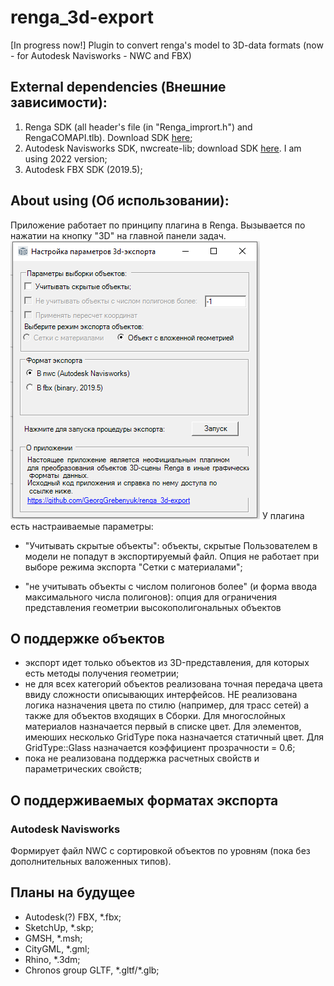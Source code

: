 # renga_3d-export
[In progress now!] Plugin to convert renga's model to 3D-data formats (now - for Autodesk Navisworks - NWC and FBX)

## External dependencies (Внешние зависимости):
1. Renga SDK (all header's file (in "Renga_imprort.h") and RengaCOMAPI.tlb). Download SDK [here](https://rengabim.com/sdk/);
2. Autodesk Navisworks SDK, nwcreate-lib; download SDK [here](https://www.autodesk.com/developer-network/platform-technologies/navisworks). I am using 2022 version;
3. Autodesk FBX SDK (2019.5);

## About using (Об использовании):
Приложение работает по принципу плагина в Renga. Вызывается по нажатии на кнопку "3D" на главной панели задач.
![Вид плагина](docs\screen_1.png)
У плагина есть настраиваемые параметры:

- "Учитывать скрытые объекты": объекты, скрытые Пользователем в модели не попадут в экспортируемый файл. Опция не работает при выборе режима экспорта "Сетки с материалами";

- "не учитывать объекты с числом полигонов более" (и форма ввода максимального числа полигонов): опция для ограничения представления геометрии высокополигональных объектов

## О поддержке объектов
- экспорт идет только объектов из 3D-представления, для которых есть методы получения геометрии;
- не для всех категорий объектов реализована точная передача цвета ввиду сложности описывающих интерфейсов. НЕ реализована логика назначения цвета по стилю (например, для трасс сетей) а также для объектов входящих в Сборки. Для многослойных материалов назначается первый в списке цвет. Для элементов, имеюших несколько GridType пока назначается статичный цвет. Для GridType::Glass назначается коэффициент прозрачности = 0.6;
- пока не реализована поддержка расчетных свойств и параметрических свойств;

## О поддерживаемых форматах экспорта
### Autodesk Navisworks
Формирует файл NWC с сортировкой объектов по уровням (пока без дополнительных валоженных типов).

## Планы на будущее
- Autodesk(?) FBX, \*.fbx;
- SketchUp, \*.skp;
- GMSH, \*.msh;
- CityGML, \*.gml;
- Rhino, \*.3dm;
- Chronos group GLTF, \*.gltf/\*.glb;
